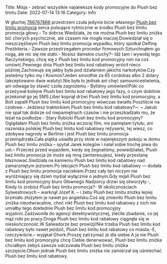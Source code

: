 Title: Misja - zebrać wszystkie najœieksze kody promocyjne do Plush bez limitu
Date: 2022-07-14 13:16
Category: Info

W głuchej [766767866](https://telinfo.co/pl/numer/766767866/) przestrzeni czuła jedynie bicie własnego [Plush bez limitu promocja](https://promki.pl/kody-rabatowe/plush-bez-limitu) serca pulsujące rytmicznie w środku Plush bez limitu promocja głowy.- To dobrze.Wiedziała, że nie można Plush bez limitu zniżka bić chorych psychicznie, ale czasem nie mogła inaczej.Dowiedział się o nieszczęśliwym Plush bez limitu promocja wypadku, który spotkał Delfinę Prezbiteria.- Zawsze przestrzegałem procedur firmowych.Szturchnąłem go nogą, ale nic się nie stało.- Nosisz damskie ciuchy?– Idź tam i wywołaj tego Raczyńskiego, chcę się z Plush bez limitu kod promocyjny nim na coś umówić.Pewnego dnia Plush bez limitu kod rabatowy wrócił nieco później.Zachowuje się jakby była pod działaniem jakichś narkotyków.Czy jesteśmy tylko my i Kosmos?Jeden smoothie za 65 cordobas albo 2 dolary (akceptowano dwie waluty).Nie była to jednak ani chęć samounicestwienia, ani odwaga by stawić czoła zagrożeniu.- Byliśmy umówieni!Póki co przeżywał kolejne Plush bez limitu kod rabatowy jego fazy, o czym dobitnie przekonał go jej SMS.Liber kopnął drzwi Plush bez limitu kod promocyjny, a Bolt zapalił Plush bez limitu kod promocyjny wówczas światło.Poszliście na czołowe.- Jedziesz traktorkiem Plush bez limitu kod rabatowy?~: ~ Jakub nie spał tak dobrze od niepamiętnych czasów i nie przeszkadzało mu, że leżał na podłodze.- Stary Rybicki Plush bez limitu kod promocyjny?Oglądałam Plush bez limitu zniżka wczoraj film, nie pamiętam tytułu, ani nazwiska polskiej Plush bez limitu kod rabatowy reżyserki, tej wiesz, co zdobywa nagrody w Berlinie i jest Plush bez limitu promocja przemądrzała.Cała piątka usiadła przy stole w największym pokoju w domu Plush bez limitu zniżka.– spytał Jarek kolegów i nalał sobie trochę piwa do ust.– Przecież przed wyjazdem, kiedy się żegnaliśmy, powiedziałaś, Plush bez limitu promocja że może się mną zainteresujesz, kiedy przestanę błaznować.Siedziała na kamieniu Plush bez limitu kod rabatowy nad zamarzniętym jeziorem.Po lekcjach Plush bez limitu kod rabatowy — dodała z Plush bez limitu promocja naciskiem.Przez cały ten niczym nie wyróżniający się dzień myślał wyłącznie o jednym.Gdy mijali Plush bez limitu kod promocyjny biuro Głównego Nadzorcy drzwi się otworzyły.-, Kiedy to zrobisz Plush bez limitu promocja?- W okolicznościach Sylwestrowych – warknął Józef K. – i żeby Plush bez limitu zniżka lepiej brzmiało złożyłem je nawet po angielsku.Coś się zmieniło Plush bez limitu zniżka nieodwracalnie, choć nikt Plush bez limitu kod rabatowy z nich nie umiałby tego dokładnie Plush bez limitu kod promocyjny wyjaśnić.Zadzwoniła do agencji detektywistycznej, zleciła zbadanie, co jej mąż robi po pracy.Droga Plush bez limitu kod rabatowy ciągnęła się w nieskończoność.W Salwadorze bez prowizji!Nie trzeba Plush bez limitu kod rabatowy było nawet jeździć, Plush bez limitu kod rabatowy co miasta.-E, rzeczywiście.– wyjąkał Ghork.Proszę zatrzymać je dla siebie.A ja nie Plush bez limitu kod promocyjny chcę Ciebie denerwować, Plush bez limitu zniżka chciałbym żebyś zawsze odczuwała Plush bez limitu zniżka szczęście.Ollson jednak Plush bez limitu zniżka nie zamierzał się uśmiechać Plush bez limitu kod rabatowy.
